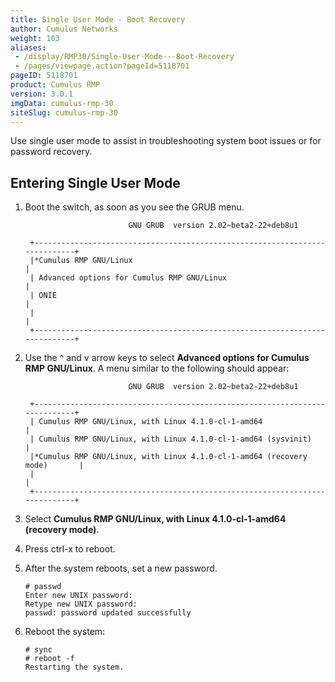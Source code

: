 ```yaml
---
title: Single User Mode - Boot Recovery
author: Cumulus Networks
weight: 103
aliases:
 - /display/RMP30/Single-User-Mode---Boot-Recovery
 - /pages/viewpage.action?pageId=5118701
pageID: 5118701
product: Cumulus RMP
version: 3.0.1
imgData: cumulus-rmp-30
siteSlug: cumulus-rmp-30
---
```

Use single user mode to assist in troubleshooting system boot issues or
for password recovery.

## <span>Entering Single User Mode</span>

1.  Boot the switch, as soon as you see the GRUB menu.
    
    ``` 
                           GNU GRUB  version 2.02~beta2-22+deb8u1
    
     +----------------------------------------------------------------------------+
     |*Cumulus RMP GNU/Linux                                                    | 
     | Advanced options for Cumulus RMP GNU/Linux                               |
     | ONIE                                                                       |
     |                                                                            |
     +----------------------------------------------------------------------------+     
    ```

2.  Use the ^ and v arrow keys to select **Advanced options for Cumulus
    RMP GNU/Linux**. A menu similar to the following should appear:
    
    ``` 
                           GNU GRUB  version 2.02~beta2-22+deb8u1
    
     +----------------------------------------------------------------------------+
     | Cumulus RMP GNU/Linux, with Linux 4.1.0-cl-1-amd64                       | 
     | Cumulus RMP GNU/Linux, with Linux 4.1.0-cl-1-amd64 (sysvinit)            |
     |*Cumulus RMP GNU/Linux, with Linux 4.1.0-cl-1-amd64 (recovery mode)       |
     |                                                                            |
     +----------------------------------------------------------------------------+    
    ```

3.  Select **Cumulus RMP GNU/Linux, with Linux 4.1.0-cl-1-amd64
    (recovery mode)**.

4.  Press ctrl-x to reboot.

5.  After the system reboots, set a new password.
    
        # passwd
        Enter new UNIX password: 
        Retype new UNIX password: 
        passwd: password updated successfully

6.  Reboot the system:
    
    ``` 
    # sync
    # reboot -f
    Restarting the system.    
    ```

<article id="html-search-results" class="ht-content" style="display: none;">

</article>

<footer id="ht-footer">

</footer>
